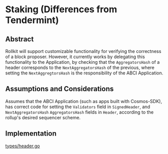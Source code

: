 # Staking (Differences from Tendermint)

## Abstract

Rollkit will support customizable functionality for verifying the correctness of a block proposer. However, it currently works by delegating this functionality to the Application, by checking that the `AggregatorsHash` of a header corresponds to the `NextAggregatorsHash` of the previous, where setting the `NextAggregtorsHash` is the responsibility of the ABCI Application.

## Assumptions and Considerations

Assumes that the ABCI Application (such as apps built with Cosmos-SDK), has correct code for setting the `Validators` field in `SignedHeader`, and `NextAggregatorsHash` `AggregatorsHash` fields in `Header`, according to the rollup's desired sequencer scheme.

## Implementation

[types/header.go](https://github.com/rollkit/rollkit/blob/main/types/header.go#L86)
